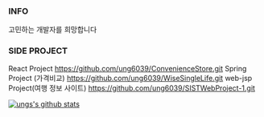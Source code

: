 
###  INFO 
고민하는 개발자를 희망합니다
### SIDE PROJECT
React Project
https://github.com/ung6039/ConvenienceStore.git
Spring Project (가격비교)
https://github.com/ung6039/WiseSingleLife.git
web-jsp Project(여행 정보 사이트)
https://github.com/ung6039/SISTWebProject-1.git

[![ungs's github stats](https://github-readme-stats.vercel.app/api?username=ung6039&show_icons=true)](https://github.com/anuraghazra/github-readme-stats)
                
